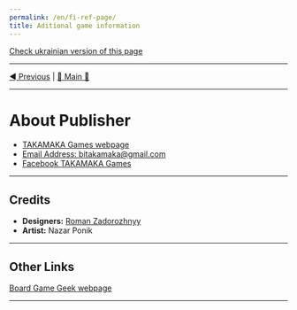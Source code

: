 ```yaml
---
permalink: /en/fi-ref-page/
title: Aditional game information
---
```


[Check ukrainian version of this page](../ua/ReferencesPage.md)

***

[◄ Previous](WeatherCards.md) | [🚪 Main 🚪](IndexPage.md)

***

# About Publisher

* [TAKAMAKA Games webpage](http://www.takamaka.com.ua/)
* [Email Address: bitakamaka@gmail.com](mailto:bitakamaka@gmail.com)
* [Facebook TAKAMAKA Games](https://www.facebook.com/TAKAMAKAgames)

***

## Credits

* **Designers:** [Roman Zadorozhnyy](https://boardgamegeek.com/user/PressStartUA)
* **Artist:** Nazar Ponik

***

## Other Links

[Board Game Geek webpage](https://boardgamegeek.com/boardgame/250823/foggy-island)

***